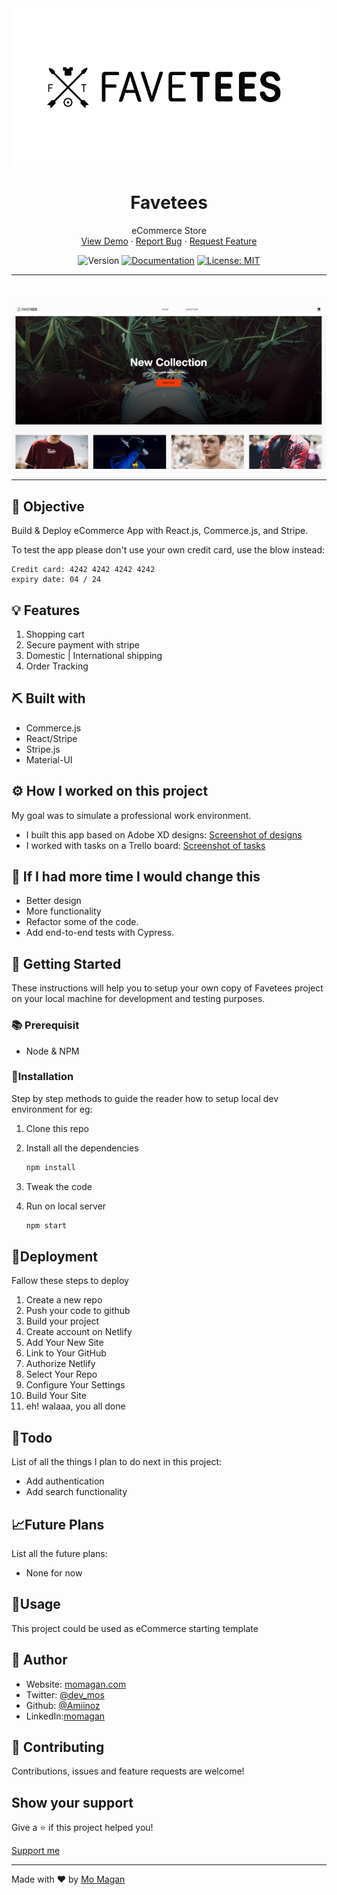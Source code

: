 <div align="center">

<!-- project logo  -->
 <img src="/src/assets/logo.png">

</div>

<h1 align="center">Favetees</h1>

 <p align="center">
 	<!-- tagline or very short intro of your project -->
   eCommerce Store
    <br />
	 <!-- live demo link -->
    <a href="https://favetees.netlify.app/">View Demo</a>
    ·
	<!-- issue link here -->
    <a href="https://github.com/Amiinoz/favetees/issues">Report Bug</a>
    ·
	<!--  issue/discussion link -->
    <a href="https://github.com/Amiinoz/favetees/discussions/1">Request Feature</a>
  </p>

<div align="center">


<!-- Use Shields website (link in acknowledgement section) to generate these for your repo or just replace the links here with yours -->

![Version](https://img.shields.io/badge/version-0.1.0-blue.svg?cacheSeconds=2592000)
[![Documentation](https://img.shields.io/badge/documentation-yes-brightgreen.svg)]( https://favetees.netlify.app/)
[![License: MIT](https://img.shields.io/badge/License-MIT-yellow.svg)](#)


</div>

<hr />
<br />

<div align="center">

<!-- Add your project demo gif here -->

![Project Demo Gif](/src/assets/favetees.gif)

</div>





<hr />



## 🎯 Objective

Build & Deploy eCommerce App with React.js, Commerce.js, and Stripe.

To test the app please don't use your own credit card, use the blow instead:
```
Credit card: 4242 4242 4242 4242
expiry date: 04 / 24
```

## 💡 Features

1. Shopping cart
2. Secure payment with stripe
3. Domestic | International shipping
4. Order Tracking


## ⛏️ Built with

-   Commerce.js
-   React/Stripe
-   Stripe.js
-   Material-UI

## ⚙️ How I worked on this project
My goal was to simulate a professional work environment.
-  I built this app based on Adobe XD designs: [Screenshot of designs](/src/assets/big.jpeg)
- I worked with tasks on a Trello board: [Screenshot of tasks](/src/assets/trello.png)


## 🔄 If I had more time I would change this
- Better design
- More functionality
- Refactor some of the code.
- Add end-to-end tests with Cypress.

## 🏁 Getting Started

These instructions will help you to setup your own copy of Favetees project on your local machine for development and testing purposes.

### 📚 Prerequisit

-   Node & NPM

### 🧰Installation

Step by step methods to guide the reader how to setup local dev environment for eg:

1. Clone this repo
1. Install all the dependencies

    ```bash
    npm install
    ```

1. Tweak the code
1. Run on local server

    ```bash
    npm start
    ```

## 🚀Deployment

Fallow these steps to deploy

1. Create a new repo
2. Push your code to github
3. Build your project
4. Create account on Netlify
5. Add Your New Site
6. Link to Your GitHub
7. Authorize Netlify
8. Select Your Repo
9. Configure Your Settings
10. Build Your Site
11. eh! walaaa, you all done


## 📝Todo

List of all the things I plan to do next in this project:

-   Add authentication
-   Add search functionality

## 📈Future Plans

List all the future plans:

-   None for now

## 🎈Usage

This project could be used as eCommerce starting template

## 👤 Author


* Website: [momagan.com](https://www.momagan.com)
* Twitter: [@dev_mos](httmps:\/\/www.twitter.com\/@dev\_mos)
* Github: [@Amiinoz](https://github.com/Amiinoz)
* LinkedIn:[momagan](https://linkedin.com/in/Mo)

## 🤝 Contributing

Contributions, issues and feature requests are welcome!



## Show your support

Give a ⭐️ if this project helped you!

[ Support me ](https://www.patreon.com/Amiinoz)


***
Made with ❤️ by [Mo Magan](https://www.momagan.com)
